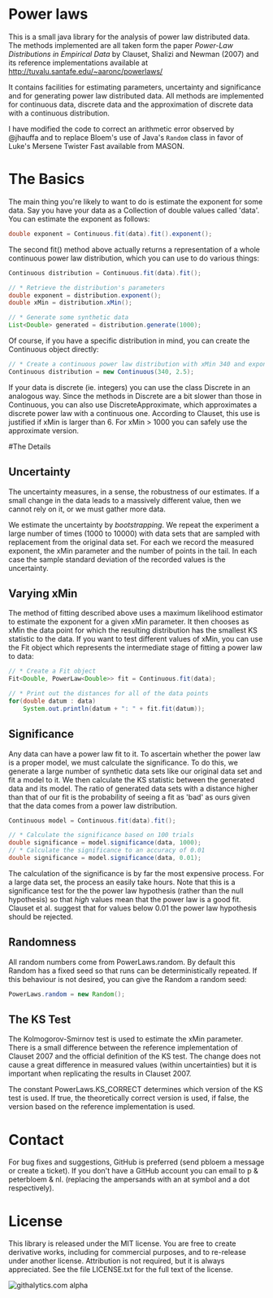 Power laws
=========

This is a small java library for the analysis of power law distributed data. The
methods implemented are all taken form the paper _Power-Law Distributions in 
Empirical Data_ by Clauset, Shalizi and Newman (2007) and its reference 
implementations available at http://tuvalu.santafe.edu/~aaronc/powerlaws/

It contains facilities for estimating parameters, uncertainty and significance 
and for generating power law distributed data. All methods are implemented for 
continuous data, discrete data and the approximation of discrete data with a 
continuous distribution.

I have modified the code to correct an arithmetic error observed by @jhauffa and to replace Bloem's use of Java's `Random` class in favor of Luke's Mersene Twister Fast available from MASON. 
 
# The Basics

The main thing you're likely to want to do is estimate the exponent for 
some data. Say you have your data as a Collection of double values called 'data'.
You can estimate the exponent as follows:

```java
double exponent = Continuous.fit(data).fit().exponent();
```

The second fit() method above actually returns a representation of a whole 
continuous power law distribution, which you can use to do various things:

```java
Continuous distribution = Continuous.fit(data).fit();

// * Retrieve the distribution's parameters
double exponent = distribution.exponent();
double xMin = distribution.xMin();

// * Generate some synthetic data
List<Double> generated = distribution.generate(1000);
```

Of course, if you have a specific distribution in mind, you can create the 
Continuous object directly:
 
 ```java
 // * Create a continuous power law distribution with xMin 340 and exponent 2.5 
 Continuous distribution = new Continuous(340, 2.5);
 ```

If your data is discrete (ie. integers) you can use the class Discrete in an 
analogous way. Since the methods in Discrete are a bit slower than those in 
Continuous, you can also use DiscreteApproximate, which approximates a discrete
power law with a continuous one. According to Clauset, this use is justified if
xMin is larger than 6. For xMin > 1000 you can safely use the approximate 
version.

#The Details

## Uncertainty

The uncertainty measures, in a sense, the robustness of our estimates. If a 
small change in the data leads to a massively different value, then we cannot 
rely on it, or we must gather more data.

We estimate the uncertainty by _bootstrapping_. We repeat the experiment a large 
number of times (1000 to 10000) with data sets that are sampled with replacement
from the original data set. For each we record the measured exponent, the xMin 
parameter and the number of points in the tail. In each case the sample standard 
deviation of the recorded values is the uncertainty.

## Varying xMin

The method of fitting described above uses a maximum likelihood estimator to 
estimate the exponent for a given xMin parameter. It then chooses as xMin the 
data point for which the resulting distribution has the smallest KS statistic to 
the data. If you want to test different values of xMin, you can use the Fit 
object which represents the intermediate stage of fitting a power law to data:

```java
// * Create a Fit object
Fit<Double, PowerLaw<Double>> fit = Continuous.fit(data);

// * Print out the distances for all of the data points
for(double datum : data)
	System.out.println(datum + ": " + fit.fit(datum)); 
```

## Significance

Any data can have a power law fit to it. To ascertain whether the power law is
a proper model, we must calculate the significance. To do this, we generate 
a large number of synthetic data sets like our original data set and fit a model
to it. We then calculate the KS statistic between the generated data and its 
model. The ratio of generated data sets with a distance higher than that of our 
fit is the probability of seeing a fit as 'bad' as ours given that the data comes
from a power law distribution.

```java
Continuous model = Continuous.fit(data).fit();

// * Calculate the significance based on 100 trials
double significance = model.significance(data, 1000);
// * Calculate the significance to an accuracy of 0.01
double significance = model.significance(data, 0.01);
```

The calculation of the significance is by far the most expensive process. For a 
large data set, the process an easily take hours. Note that this is a 
significance test for the the power law hypothesis (rather than the null 
hypothesis) so that _high_ values mean that the power law is a good fit. Clauset 
et al. suggest that for values below 0.01 the power law hypothesis should be 
rejected. 

## Randomness

All random numbers come from PowerLaws.random. By default this Random has a 
fixed seed so that runs can be deterministically repeated. If this behaviour
is not desired, you can give the Random a random seed:
```java
PowerLaws.random = new Random();
```

## The KS Test

The Kolmogorov-Smirnov test is used to estimate the xMin parameter. There is a
small difference between the reference implementation of Clauset 2007 and the 
official definition of the KS test. The change does not cause a great difference 
in measured values (within uncertainties) but it is important when replicating 
the results in Clauset 2007. 

The constant PowerLaws.KS_CORRECT determines which version of the KS test is 
used. If true, the theoretically correct version is used, if false, the version 
based on the reference implementation is used.

# Contact

For bug fixes and suggestions, GitHub is preferred (send pbloem a message or 
create a ticket). If you don't have a GitHub account you can email to 
p & peterbloem & nl. (replacing the ampersands with an at symbol and a dot 
respectively).

# License

This library is released under the MIT license. You are free to create derivative
works, including for commercial purposes, and to re-release under another license.
Attribution is not required, but it is always appreciated. See the file 
LICENSE.txt for the full text of the license.

![githalytics.com alpha](https://cruel-carlota.pagodabox.com/fbbc7703db32ced91f2edd767774a2dc)

